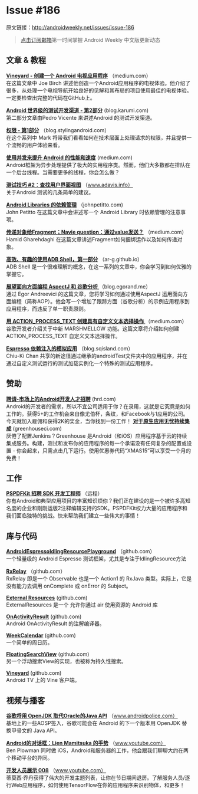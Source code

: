 # Issue #186
>
原文链接：<http://androidweekly.net/issues/issue-186>

> [点击订阅邮箱](http://tinyletter.com/androidweeklycn)第一时间掌握 Android Weekly 中文版更新动态

## 文章 & 教程

**[Vineyard - 创建一个 Android 电视应用程序](https://medium.com/@hitherejoe/vineyard-creating-an-android-tv-vine-app-e1480708b0a3#.3yruuiflo)**
（medium.com）  
在这篇文章中 Joe Birch 讲述他创造一个Android应用程序的电视体验。他介绍了很多，从处理一个电视导航开始良好的见解和其布局的项目使用最佳的电视体验。一定要检查出完整的代码在GitHub上。

**[Android 世界级的测试开发渠道 - 第2部分](http://blog.karumi.com/world-class-testing-development-pipeline-for-android-part-2/)**
 (blog.karumi.com)  
第二部分文章由Pedro Vicente 来讲述Android 的测试开发渠道。

**[权限 - 第1部分](https://blog.stylingandroid.com/permissions-part-1/)**
（blog.stylingandroid.com）  
在这个系列中 Mark 将带我们看看如何在技术层面上处理请求的权限，并且提供一个流畅的用户体验来看。

**[使用并发来提升 Android 的性能和速度](https://medium.com/@ali.muzaffar/using-concurrency-and-speed-and-performance-on-android-d00ab4c5c8e3#.rs6mooe72)**
(medium.com)   
Android框架为异步处理提供了极大的实用程序类。然而，他们大多数都在排队在一个后台线程。当需要更多的线程，你会怎么做？

**[测试技巧 #2：查找用户界面视图](http://www.adavis.info/2015/12/testing-tricks-2-finding-ui-views.html)**
（www.adavis.info）  
关于Android 测试的几条简单的建议。


**[Android Libraries 的依赖管理](http://johnpetitto.com/android-lib-dependency-management/)**
（johnpetitto.com)   
John Petitto 在这篇文章中会讲述写一个 Android Library 时依赖管理的注意事项。

**[传递对象给Fragment；Navie question：通过value发送？](https://medium.com/@hamidgh/sending-objects-to-fragment-naive-question-is-it-sent-by-value-ddaaa19fa42d#.uopv2qn4w)**
（medium.com）  
Hamid Gharehdaghi 在这篇文章讲述Fragment如何捆绑运作以及如何传递对象。

**[高效、有趣的使用ADB Shell，第一部分](https://ar-g.github.io/ADB-Shell-Part-1/)**
（ar-g.github.io）  
ADB Shell 是一个很难理解的概念，在这一系列的文章中，你会学习到如何优雅的掌握它。

**[展望面向方面编程 AspectJ 和 谷歌分析 ](http://blog.egorand.me/going-aspect-oriented-with-aspectj-and-google-analytics/)**
（blog.egorand.me）  
通过 Egor Andreevici 的这篇文章，您将学习如何通过使用AspectJ 运用面向方面编程（简称AOP）。他会写一个增加了跟踪方面（谷歌分析）的示例应用程序到应用程序，而违反了单一职责原则。

**[用 ACTION_PROCESS_TEXT 创建具有自定义文本选择操作 ](https://medium.com/google-developers/custom-text-selection-actions-with-action-process-text-191f792d2999?linkId=20000023#.ml0pqavoz)**
（medium.com）  
谷歌开发者介绍关于中新 MARSHMELLOW 功能。这篇文章将介绍如何创建 ACTION_PROCESS_TEXT 自定义文本选择操作。

**[Espresso 依赖注入的模拟应用](http://blog.sqisland.com/2015/12/mock-application-in-espresso.html)**
（blog.sqisland.com）  
Chiu-Ki Chan 共享的新途径通过继承的androidTest文件夹中的应用程序，并在通过自定义测试运行的测试加载实例化一个特殊的测试应用程序。

## 赞助
**[聘请-市场上的Android开发人才招聘](https://hired.com)**
 (hrd.com)    
Android的开发者的需求，所以不宜公司​​适用于你？在录用，这就是它究竟是如何工作的。获得5+的工作机会来自像尤伯杯，条纹，和Facebook与1应用的公司。今天就加入雇佣和获得2K的奖金，当你找到一份工作！
**[对于原生应用无忧持续集成](https://greenhouseci.com/?utm_source=androidweekly)**
 (greenhouseci.com)    
厌倦了配置Jenkins？Greenhouse 是Android（和iOS）应用程序基于云的持续集成服务。构建，测试和发布你的应用程序的每一个承诺没有任何复杂的配置或设置 - 你会起来，只需点击几下运行。使用优惠券代码“XMAS15”可以享受一个月的免费！

## 工作

**[PSPDFKit 招聘 SDK 开发工程师](https://pspdfkit.com/jobs/)**
（远程）  
你有Android和典型应用项目的丰富知识烦你？我们正在建设的是一个被许多高知名度的企业和刚刚运版2注释编辑支持的SDK。PSPDFKit权力大量的应用程序和我们面临独特的挑战。快来帮助我们建立一些伟大的事情！

## 库与代码

**[AndroidEspressoIdlingResourcePlayground](https://github.com/FutureProcessing/AndroidEspressoIdlingResourcePlayground)**
（github.com）	
一个轻量级的 Android Espresso 测试框架，尤其是专注于IdlingResource方法 
 
**[RxRelay](https://github.com/JakeWharton/RxRelay)**
（github.com）	
RxRelay 即是一个 Observable 也是一个 Action1 的 RxJava 类型。实际上，它是没有能力去调用 onComplete 或 onError 的 Subject。

**[External Resources](https://github.com/prcaen/external-resources)**
(github.com)    
ExternalResources 是一个 允许你通过 air 使用资源的 Android 库

**[OnActivityResult](https://github.com/vanniktech/OnActivityResult)**
(github.com)    
Android OnActivityResult 的注解编译器。

**[WeekCalendar](https://github.com/nomanr/WeekCalendar)**
(github.com)    
一个简单的周日历。

**[FloatingSearchView](https://github.com/renaudcerrato/FloatingSearchView)**
(github.com)    
另一个浮动搜索View的实现，也被称为持久性搜索。

**[Vineyard](https://github.com/hitherejoe/Vineyard)**
(github.com)    
Android TV 上的 Vine 客户端。


## 视频与播客

**[谷歌将用 OpenJDK 取代Oracle的Java API](http://www.androidpolice.com/2015/12/29/google-will-replace-oracles-java-apis-with-openjdk-in-the-next-version-of-android/)** 
（www.androidpolice.com）	 
基地上的一些AOSP签入，谷歌可能会在 Android 的下一个版本用 OpenJDK 替换甲骨文的 Java API。

**[Android的对话框：Lien Mamitsuka 的手势](https://www.youtube.com/watch?v=XFS63mXWBqs&feature=youtu.be)**
（www.youtube.com）	  
Ben Plowman 同时做 iOS，Android和服务器的工作，他会跟我们聊聊大约在两个移动平台的异同。

**[开发人员展示 008](https://www.youtube.com/watch?v=2P5XndrwruQ&feature=youtu.be)**
（www.youtube.com）	  
蒂莫西·乔丹获得了伟大的开发主题列表，让你在节日期间退房。了解服务人员/逐行Web应用程序，如何使用TensorFlow在你的应用程序来识别物体，和更多！

 